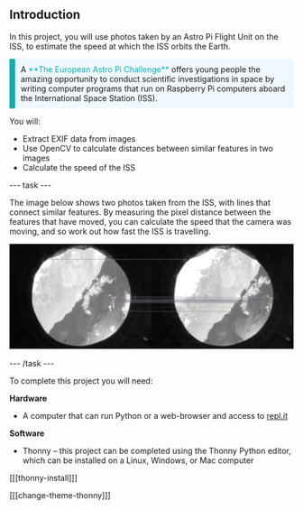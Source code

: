 ## Introduction

In this project, you will use photos taken by an Astro Pi Flight Unit on the ISS, to estimate the speed at which the ISS orbits the Earth.

<p style="border-left: solid; border-width:10px; border-color: #0faeb0; background-color: aliceblue; padding: 10px;">
A <span style="color: #0faeb0">**The European Astro Pi Challenge**</span> offers young people the amazing opportunity to conduct scientific investigations in space by writing computer programs that run on Raspberry Pi computers aboard the International Space Station (ISS).    
</p>

You will:

+ Extract EXIF data from images
+ Use OpenCV to calculate distances between similar features in two images
+ Calculate the speed of the ISS

--- task ---
  
The image below shows two photos taken from the ISS, with lines that connect similar features. By measuring the pixel distance between the features that have moved, you can calculate the speed that the camera was moving, and so work out how fast the ISS is travelling.

![two images, side by side, taken from the ISS with lines mapping the similar features between the images](images/features_view.png)

--- /task ---

To complete this project you will need:

**Hardware**

+ A computer that can run Python or a web-browser and access to [repl.it](https://replit.com)
 

**Software**

+ Thonny – this project can be completed using the Thonny Python editor, which can be installed on a Linux, Windows, or Mac computer

[[[thonny-install]]]

[[[change-theme-thonny]]]
